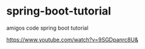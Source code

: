 # spring-boot-tutorial
amigos code spring boot tutorial

https://www.youtube.com/watch?v=9SGDpanrc8U&